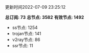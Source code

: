 更新时间2022-07-09 23:25:12

**总订阅: 73**
**总节点: 3582**
**有效节点: 1492**
- ss节点: 1254
- trojan节点: 141
- v2ray节点: 86
- ssr节点: 11
